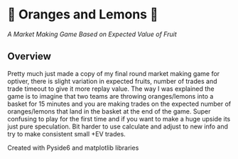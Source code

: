 # 🍊 Oranges and Lemons 🍋
*A Market Making Game Based on Expected Value of Fruit*

## Overview
Pretty much just made a copy of my final round market making game for optiver, there is slight variation in expected fruits, number of trades and trade timeout to give it more replay value.
The way I was explained the game is to imagine that two teams are throwing oranges/lemons into a basket for 15 minutes and you are making trades on the expected number of oranges/lemons that land in the basket at the end of the game.
Super confusing to play for the first time and if you want to make a huge upside its just pure speculation. Bit harder to use calculate and adjust to new info and try to make consistent small +EV trades. 

Created with Pyside6 and matplotlib libraries
